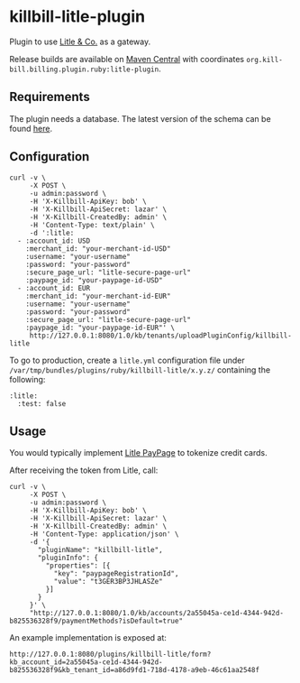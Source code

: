 killbill-litle-plugin
=====================

Plugin to use [Litle &amp; Co.](https://www.litle.com/) as a gateway.

Release builds are available on [Maven Central](http://search.maven.org/#search%7Cga%7C1%7Cg%3A%22org.kill-bill.billing.plugin.ruby%22%20AND%20a%3A%22litle-plugin%22) with coordinates `org.kill-bill.billing.plugin.ruby:litle-plugin`.

Requirements
------------

The plugin needs a database. The latest version of the schema can be found [here](https://github.com/killbill/killbill-litle-plugin/blob/master/db/ddl.sql).

Configuration
-------------

```
curl -v \
     -X POST \
     -u admin:password \
     -H 'X-Killbill-ApiKey: bob' \
     -H 'X-Killbill-ApiSecret: lazar' \
     -H 'X-Killbill-CreatedBy: admin' \
     -H 'Content-Type: text/plain' \
     -d ':litle:
  - :account_id: USD
    :merchant_id: "your-merchant-id-USD"
    :username: "your-username"
    :password: "your-password"
    :secure_page_url: "litle-secure-page-url"
    :paypage_id: "your-paypage-id-USD"
  - :account_id: EUR
    :merchant_id: "your-merchant-id-EUR"
    :username: "your-username"
    :password: "your-password"
    :secure_page_url: "litle-secure-page-url"
    :paypage_id: "your-paypage-id-EUR"' \
     http://127.0.0.1:8080/1.0/kb/tenants/uploadPluginConfig/killbill-litle
```

To go to production, create a `litle.yml` configuration file under `/var/tmp/bundles/plugins/ruby/killbill-litle/x.y.z/` containing the following:

```
:litle:
  :test: false
```

Usage
-----

You would typically implement [Litle PayPage](https://www.litle.com/images/uploads/Paypage.pdf) to tokenize credit cards. 

After receiving the token from Litle, call:

```
curl -v \
     -X POST \
     -u admin:password \
     -H 'X-Killbill-ApiKey: bob' \
     -H 'X-Killbill-ApiSecret: lazar' \
     -H 'X-Killbill-CreatedBy: admin' \
     -H 'Content-Type: application/json' \
     -d '{
       "pluginName": "killbill-litle",
       "pluginInfo": {
         "properties": [{
           "key": "paypageRegistrationId",
           "value": "t3GER3BP3JHLASZe"
         }]
       }
     }' \
     "http://127.0.0.1:8080/1.0/kb/accounts/2a55045a-ce1d-4344-942d-b825536328f9/paymentMethods?isDefault=true"
```

An example implementation is exposed at:

```
http://127.0.0.1:8080/plugins/killbill-litle/form?kb_account_id=2a55045a-ce1d-4344-942d-b825536328f9&kb_tenant_id=a86d9fd1-718d-4178-a9eb-46c61aa2548f
```
